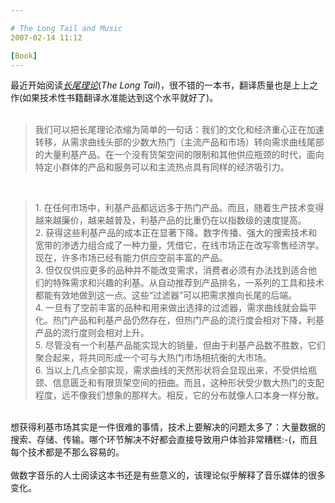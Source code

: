 ```yaml
---

# The Long Tail and Music
2007-02-14 11:12

[Book]
---
```



最近开始阅读<span style="font-style: italic;"><a href="http://book.sina.com.cn/nzt/live/fin/changwelilun/index.shtml">长尾理论</a></span>(<span style="font-style: italic;">The Long Tail</span>)，很不错的一本书，翻译质量也是上上之作(如果技术性书籍翻译水准能达到这个水平就好了)。<br />
<br />
<blockquote>我们可以把长尾理论浓缩为简单的一句话：我们的文化和经济重心正在加速转移，从需求曲线头部的少数大热门（主流产品和市场）转向需求曲线尾部的大量利基产品。在一个没有货架空间的限制和其他供应瓶颈的时代，面向特定小群体的产品和服务可以和主流热点具有同样的经济吸引力。</blockquote><br />
<blockquote>1. 在任何市场中，利基产品都远远多于热门产品。而且，随着生产技术变得越来越廉价，越来越普及，利基产品的比重仍在以指数级的速度提高。<br />
2. 获得这些利基产品的成本正在显著下降。数字传播、强大的搜索技术和宽带的渗透力组合成了一种力量，凭借它，在线市场正在改写零售经济学。现在，许多市场已经有能力供应空前丰富的产品。<br />
3. 但仅仅供应更多的品种并不能改变需求，消费者必须有办法找到适合他们的特殊需求和兴趣的利基。从自动推荐到产品排名，一系列的工具和技术都能有效地做到这一点。这些“过滤器”可以把需求推向长尾的后端。<br />
4. 一旦有了空前丰富的品种和用来做出选择的过滤器，需求曲线就会扁平化。热门产品和利基产品仍然存在，但热门产品的流行度会相对下降，利基产品的流行度则会相对上升。<br />
5. 尽管没有一个利基产品能实现大的销量，但由于利基产品数不胜数，它们聚合起来，将共同形成一个可与大热门市场相抗衡的大市场。<br />
6. 当以上几点全部实现，需求曲线的天然形状将会显现出来，不受供给瓶颈、信息匮乏和有限货架空间的扭曲。而且，这种形状受少数大热门的支配程度，远不像我们想象的那样大。相反，它的分布就像人口本身一样分散。</blockquote><br />
想获得利基市场其实是一件很难的事情，技术上要解决的问题太多了：大量数据的搜索、存储、传输。哪个环节解决不好都会直接导致用户体验非常糟糕:-(，而且每个技术都是不那么容易的。<br />
<br />
做数字音乐的人士阅读这本书还是有些意义的，该理论似乎解释了音乐媒体的很多变化。<br />
<br />
